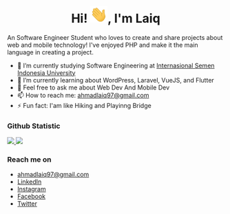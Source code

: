 <h1 align="center">Hi! <img src="https://raw.githubusercontent.com/ABSphreak/ABSphreak/master/gifs/Hi.gif" width="40px" />, I'm Laiq</h1>

An Software Engineer Student who loves to create and share projects about web and mobile technology! I've enjoyed PHP and make it the main language in creating a project.


- 🔭 I’m currently studying Software Engineering at <a href="https://uisi.ac.id/">Internasional Semen Indonesia University</a>
- 🌱 I’m currently learning about WordPress, Laravel, VueJS, and Flutter
- 💬 Feel free to ask me about Web Dev And Mobile Dev
- 📫 How to reach me: ahmadlaiq97@gmail.com
- ⚡ Fun fact: I'am like Hiking and Playinng Bridge

  
### Github Statistic
<p align="left">
<a href="https://github.com/ahmadlaiq97">
  <img height="180em" src="https://github-readme-stats-eight-theta.vercel.app/api?username=ahmadlaiq97&show_icons=true&theme=algolia&include_all_commits=true&count_private=true"/>
  <img height="180em" src="https://github-readme-stats-eight-theta.vercel.app/api/top-langs/?username=ahmadlaiq97&layout=compact&langs_count=8&theme=algolia"/>
</a>
</p>

### Reach me on
- ahmadlaiq97@gmail.com
- <a href="https://linkedin.com/in/ahmad-nurul-laiq/">LinkedIn</a>
- <a href="https://www.instagram.com/ahmadlaiq__">Instagram</a>
- <a href="https://www.facebook.com/laiq97/">Facebook</a>
- <a href="https://ww.twitter.com/laiqahmad97">Twitter</a>
